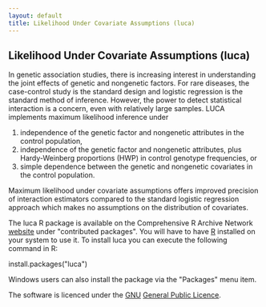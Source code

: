 ```yaml
---
layout: default
title: Likelihood Under Covariate Assumptions (luca)
---
```


## Likelihood Under Covariate Assumptions (luca)

<p>In genetic association studies, there is increasing interest in understanding the joint effects of genetic and nongenetic factors. For rare diseases, the case-control study is the standard design and logistic regression is the standard method of inference. However, the power to detect statistical interaction is a concern, even with relatively large samples. LUCA implements maximum likelihood inference under</p>
<ol>
<li>independence of the genetic factor and nongenetic attributes in the control population,</li>
<li>independence of the genetic factor and nongenetic attributes, plus Hardy-Weinberg proportions (HWP) in control genotype frequencies, or</li>
<li>simple dependence between the genetic and nongenetic covariates in the control population.</li>
</ol>
<p>Maximum likelihood under covariate assumptions offers improved precision of interaction estimators compared to the standard logistic regression approach which makes no assumptions on the distribution of covariates.</p>
<p>The luca R package is available on the Comprehensive R Archive Network <a href="http://cran.stat.sfu.ca">website</a> under &quot;contributed packages&quot;. You will have to have <a href="http://www.r-project.org">R</a> installed on your system to use it. To install luca you can execute the following command in R:</p>
<p>install.packages(&quot;luca&quot;)</p>
<p>Windows users can also install the package via the &quot;Packages&quot; menu item.</p>
<p>The software is licenced under the <a href="http://www.gnu.org">GNU</a> <a href="http://localhost:8080/statgen/research/luca/gpl.txt">General Public Licence</a>.</p>
